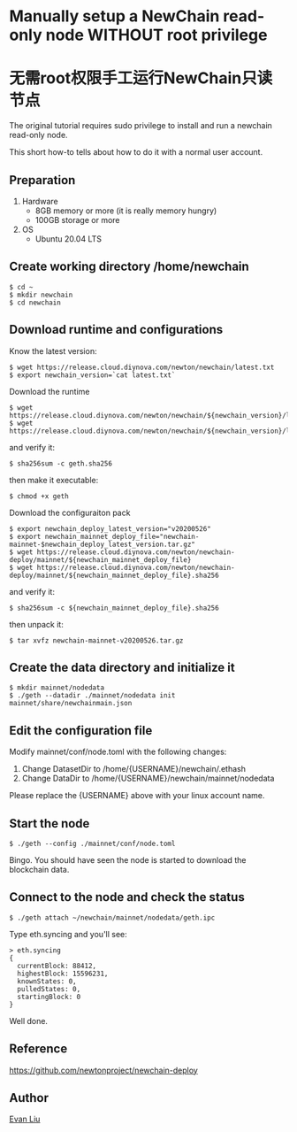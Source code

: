 # Manually setup a NewChain read-only node WITHOUT root privilege
# 无需root权限手工运行NewChain只读节点

The original tutorial requires sudo privilege to install and run a newchain read-only node.

This short how-to tells about how to do it with a normal user account.

## Preparation

1. Hardware
    - 8GB memory or more (it is really memory hungry)
    - 100GB storage or more
2. OS
    - Ubuntu 20.04 LTS

## Create working directory /home/newchain

```
$ cd ~
$ mkdir newchain
$ cd newchain
```

## Download runtime and configurations

Know the latest version:
```
$ wget https://release.cloud.diynova.com/newton/newchain/latest.txt
$ export newchain_version=`cat latest.txt`
```

Download the runtime
```
$ wget https://release.cloud.diynova.com/newton/newchain/${newchain_version}/linux/geth
$ wget https://release.cloud.diynova.com/newton/newchain/${newchain_version}/linux/geth.sha256
```
and verify it:
```
$ sha256sum -c geth.sha256
```
then make it executable:
```
$ chmod +x geth
```

Download the configuraiton pack
```
$ export newchain_deploy_latest_version="v20200526"
$ export newchain_mainnet_deploy_file="newchain-mainnet-$newchain_deploy_latest_version.tar.gz"
$ wget https://release.cloud.diynova.com/newton/newchain-deploy/mainnet/${newchain_mainnet_deploy_file}
$ wget https://release.cloud.diynova.com/newton/newchain-deploy/mainnet/${newchain_mainnet_deploy_file}.sha256
```
and verify it:
```
$ sha256sum -c ${newchain_mainnet_deploy_file}.sha256
```
then unpack it:
```
$ tar xvfz newchain-mainnet-v20200526.tar.gz
```

## Create the data directory and initialize it

```
$ mkdir mainnet/nodedata
$ ./geth --datadir ./mainnet/nodedata init mainnet/share/newchainmain.json
```

## Edit the configuration file

Modify mainnet/conf/node.toml with the following changes:
1. Change DatasetDir to /home/{USERNAME}/newchain/.ethash
2. Change DataDir to /home/{USERNAME}/newchain/mainnet/nodedata

Please replace the {USERNAME} above with your linux account name.

## Start the node

```
$ ./geth --config ./mainnet/conf/node.toml
```

Bingo. You should have seen the node is started to download the blockchain data.

## Connect to the node and check the status

```
$ ./geth attach ~/newchain/mainnet/nodedata/geth.ipc
```

Type eth.syncing and you'll see:
```
> eth.syncing
{
  currentBlock: 88412,
  highestBlock: 15596231,
  knownStates: 0,
  pulledStates: 0,
  startingBlock: 0
}
```

Well done.

## Reference

https://github.com/newtonproject/newchain-deploy

## Author

[Evan Liu](https://github.com/evanliuchina)
